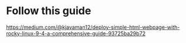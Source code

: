 # Follow this guide
https://medium.com/@kjavaman12/deploy-simple-html-webpage-with-rocky-linux-9-4-a-comprehensive-guide-93725ba29b72
